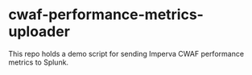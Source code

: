 # cwaf-performance-metrics-uploader
This repo holds a demo script for sending Imperva CWAF performance metrics to Splunk.
